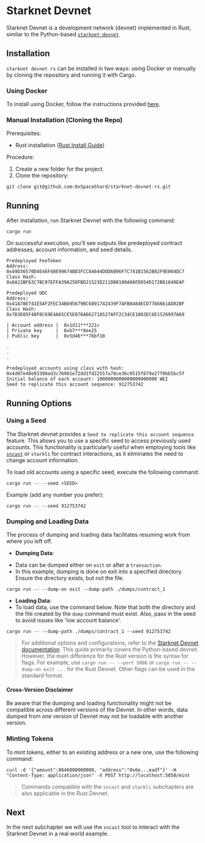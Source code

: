 # Starknet Devnet

Starknet Devnet is a development network (devnet) implemented in Rust, similar to the Python-based [`starknet-devnet`](https://0xspaceshard.github.io/starknet-devnet/docs/intro).

## Installation

`starknet devnet rs` can be installed in two ways: using Docker or manually by cloning the repository and running it with Cargo.

### Using Docker

To install using Docker, follow the instructions provided [here](https://github.com/0xSpaceShard/starknet-devnet-rs#readme).

### Manual Installation (Cloning the Repo)

Prerequisites:

- Rust installation ([Rust Install Guide](https://www.rust-lang.org/tools/install))

Procedure:

1. Create a new folder for the project.
2. Clone the repository:

```shell
git clone git@github.com:0xSpaceShard/starknet-devnet-rs.git
```

## Running

After installation, run Starknet Devnet with the following command:

```shell
cargo run
```

On successful execution, you'll see outputs like predeployed contract addresses, account information, and seed details.

```shell
Predeployed FeeToken
Address: 0x49D36570D4E46F48E99674BD3FCC84644DDD6B96F7C741B1562B82F9E004DC7
Class Hash: 0x6A22BF63C7BC07EFFA39A25DFBD21523D211DB0100A0AFD054D172B81840EAF

Predeployed UDC
Address: 0x41A78E741E5AF2FEC34B695679BC6891742439F7AFB8484ECD7766661AD02BF
Class Hash: 0x7B3E05F48F0C69E4A65CE5E076A66271A527AFF2C34CE1083EC6E1526997A69

| Account address |  0x1d11***221c
| Private key     |  0xb7***8ee25
| Public key      |  0x5d46***76bf10

.
.
.

Predeployed accounts using class with hash: 0x4d07e40e93398ed3c76981e72dd1fd22557a78ce36c0515f679e27f0bb5bc5f
Initial balance of each account: 1000000000000000000000 WEI
Seed to replicate this account sequence: 912753742
```

## Running Options

### Using a Seed

The Starknet devnet provides a `Seed to replicate this account sequence` feature. This allows you to use a specific seed to access previously used accounts. This functionality is particularly useful when employing tools like [`sncast`](https://book.starknet.io/ch02-12-foundry-cast.html) or `starkli` for contract interactions, as it eliminates the need to change account information.

To load old accounts using a specific seed, execute the following command:

```shell
cargo run -- --seed <SEED>
```

Example (add any number you prefer):

```shell
cargo run -- --seed 912753742
```

### Dumping and Loading Data

The process of dumping and loading data facilitates resuming work from where you left off.

- **Dumping Data**:

* Data can be dumped either on `exit` or after a `transaction`.
* In this example, dumping is done on exit into a specified directory. Ensure the directory exists, but not the file.

```shell
cargo run -- --dump-on exit --dump-path ./dumps/contract_1
```

- **Loading Data**:
- To load data, use the command below. Note that both the directory and the file created by the `dump` command must exist. Also, pass in the seed to avoid issues like 'low account balance'.

```shell
cargo run -- --dump-path ./dumps/contract_1 --seed 912753742
```

> For additional options and configurations, refer to the [Starknet Devnet documentation](https://0xspaceshard.github.io/starknet-devnet/docs/guide/run). This guide primarily covers the Python-based devnet. However, the main difference for the Rust version is the syntax for flags. For example, use `cargo run -- --port 5006` or `cargo run -- --dump-on exit ...` for the Rust Devnet. Other flags can be used in the standard format.

#### Cross-Version Disclaimer

Be aware that the dumping and loading functionality might not be compatible across different versions of the Devnet. In other words, data dumped from one version of Devnet may not be loadable with another version.

### Minting Tokens

To mint tokens, either to an existing address or a new one, use the following command:

```shell
curl -d '{"amount":8646000000000, "address":"0x6e...eadf"}' -H "Content-Type: application/json" -X POST http://localhost:5050/mint
```

> Commands compatible with the `sncast` and `starkli` subchapters are also applicable in the Rust Devnet.

## Next

In the next subchapter we will use the `sncast` tool to interact with the Starknet Devnet in a real world example.
